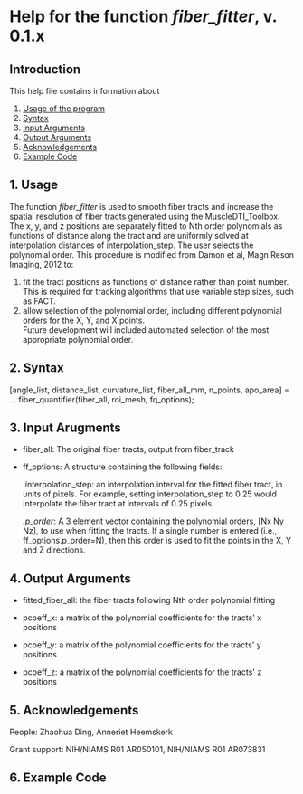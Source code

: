 # Help for the function <i>fiber_fitter</i>, v. 0.1.x

## Introduction

This help file contains information about
1) [Usage of the program](https://github.com/bdamon/MuscleDTI_Toolbox/blob/master/Help/Help%20for%20fiber_fitter.md#1-usage)
2) [Syntax](https://github.com/bdamon/MuscleDTI_Toolbox/blob/master/Help/Help%20for%20fiber_fitter.md#2-Syntax)
3) [Input Arguments](https://github.com/bdamon/MuscleDTI_Toolbox/blob/master/Help/Help%20for%20fiber_fitter.md#3-Input-Arguments)
4) [Output Arguments](https://github.com/bdamon/MuscleDTI_Toolbox/blob/master/Help/Help%20for%20fiber_fitter.md#4-Output-Arguments)
5) [Acknowledgements](https://github.com/bdamon/MuscleDTI_Toolbox/blob/master/Help/Help%20for%20fiber_fitter.md#5-Acknowledgements)
6) [Example Code](https://github.com/bdamon/MuscleDTI_Toolbox/blob/master/Help/Help%20for%20fiber_fitter.md#6-Example-Code)

## 1. Usage
The function <i>fiber_fitter</i> is used to smooth fiber tracts and increase the spatial resolution of fiber tracts generated using the MuscleDTI_Toolbox. The x, y, and z positions are separately fitted to Nth order polynomials as functions of distance along the tract and are uniformly solved at interpolation distances of interpolation_step. The user selects the polynomial order.  This procedure is modified from Damon et al, Magn Reson Imaging, 2012 to: 
   1) fit the tract positions as functions of distance rather than point number. This is required for tracking algorithms that use variable step sizes, such as FACT.
   2) allow selection of the polynomial order, including different polynomial orders for the X, Y, and X points.  
Future development will included automated selection of the most appropriate polynomial order.

## 2. Syntax
[angle_list, distance_list, curvature_list, fiber_all_mm, n_points, apo_area] = ...
fiber_quantifier(fiber_all, roi_mesh, fq_options);

## 3. Input Arugments

* fiber_all: The original fiber tracts, output from fiber_track

* ff_options: A structure containing the following fields:

   .interpolation_step: an interpolation interval for the fitted fiber tract, in units of pixels.  For example, setting interpolation_step to 0.25 would interpolate the fiber tract at intervals of 0.25 pixels.

   <i>.p_order</i>: A 3 element vector containing the polynomial orders, [Nx Ny Nz], to use when fitting the tracts. If a single number is entered (i.e., ff_options.p_order=N), then this order is used to fit the points in the X, Y and Z directions.

## 4. Output Arguments

* fitted_fiber_all: the fiber tracts following Nth order polynomial fitting

* pcoeff_x: a matrix of the polynomial coefficients for the tracts' x positions 

* pcoeff_y: a matrix of the polynomial coefficients for the tracts' y positions 

* pcoeff_z: a matrix of the polynomial coefficients for the tracts' z positions 

## 5. Acknowledgements
People: Zhaohua Ding, Anneriet Heemskerk

Grant support: NIH/NIAMS R01 AR050101, NIH/NIAMS R01 AR073831

## 6. Example Code
